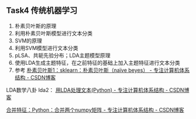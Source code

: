 
## Task4 传统机器学习 

1. 朴素贝叶斯的原理
2. 利用朴素贝叶斯模型进行文本分类
3. SVM的原理
4. 利用SVM模型进行文本分类
5. pLSA、共轭先验分布；LDA主题模型原理
6. 使用LDA生成主题特征，在之前特征的基础上加入主题特征进行文本分类
7. 参考
[朴素贝叶斯1：sklearn：朴素贝叶斯（naïve beyes） - 专注计算机体系结构 - CSDN博客 ](https://blog.csdn.net/u013710265/article/details/72780520)

LDA数学八卦
lda2：
[用LDA处理文本(Python) - 专注计算机体系结构 - CSDN博客 ](https://blog.csdn.net/u013710265/article/details/73480332)

[合并特征：Python：合并两个numpy矩阵 - 专注计算机体系结构 - CSDN博客](https://blog.csdn.net/u013710265/article/details/72848564)
